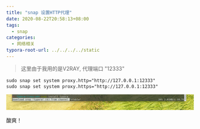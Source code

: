 ```yaml
---
title: "snap 设置HTTP代理"
date: 2020-08-22T20:58:13+08:00
tags:
  - snap
categories:
  - 网络相关
typora-root-url: ../../../../static
---
```


> 这里由于我用的是V2RAY, 代理端口 "12333"

```shell
sudo snap set system proxy.http="http://127.0.0.1:12333"
sudo snap set system proxy.https="http://127.0.0.1:12333"
```

![](/images/snap-set-proxy/snap-install.png)

酸爽！